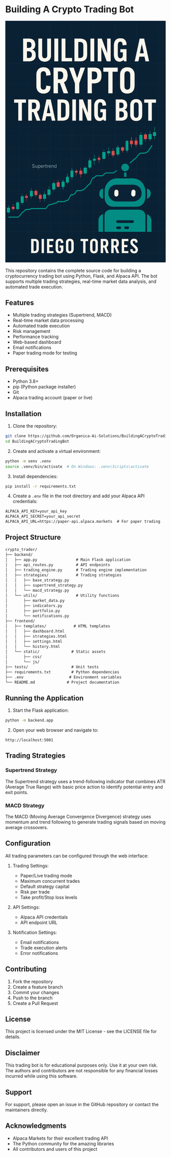 # Building A Crypto Trading Bot

![Book Cover](book/images/portada.png)

This repository contains the complete source code for building a cryptocurrency trading bot using Python, Flask, and Alpaca API. The bot supports multiple trading strategies, real-time market data analysis, and automated trade execution.

## Features

- Multiple trading strategies (Supertrend, MACD)
- Real-time market data processing
- Automated trade execution
- Risk management
- Performance tracking
- Web-based dashboard
- Email notifications
- Paper trading mode for testing

## Prerequisites

- Python 3.8+
- pip (Python package installer)
- Git
- Alpaca trading account (paper or live)

## Installation

1. Clone the repository:
```bash
git clone https://github.com/Organica-Ai-Solutions/BuildingACryptoTradingBot.git
cd BuildingACryptoTradingBot
```

2. Create and activate a virtual environment:
```bash
python -m venv .venv
source .venv/bin/activate  # On Windows: .venv\Scripts\activate
```

3. Install dependencies:
```bash
pip install -r requirements.txt
```

4. Create a `.env` file in the root directory and add your Alpaca API credentials:
```
ALPACA_API_KEY=your_api_key
ALPACA_API_SECRET=your_api_secret
ALPACA_API_URL=https://paper-api.alpaca.markets  # For paper trading
```

## Project Structure

```
crypto_trader/
├── backend/
│   ├── app.py                 # Main Flask application
│   ├── api_routes.py          # API endpoints
│   ├── trading_engine.py      # Trading engine implementation
│   ├── strategies/            # Trading strategies
│   │   ├── base_strategy.py
│   │   ├── supertrend_strategy.py
│   │   └── macd_strategy.py
│   └── utils/                 # Utility functions
│       ├── market_data.py
│       ├── indicators.py
│       ├── portfolio.py
│       └── notifications.py
├── frontend/
│   ├── templates/            # HTML templates
│   │   ├── dashboard.html
│   │   ├── strategies.html
│   │   ├── settings.html
│   │   └── history.html
│   └── static/              # Static assets
│       ├── css/
│       └── js/
├── tests/                   # Unit tests
├── requirements.txt         # Python dependencies
├── .env                    # Environment variables
└── README.md              # Project documentation
```

## Running the Application

1. Start the Flask application:
```bash
python -m backend.app
```

2. Open your web browser and navigate to:
```
http://localhost:5001
```

## Trading Strategies

### Supertrend Strategy
The Supertrend strategy uses a trend-following indicator that combines ATR (Average True Range) with basic price action to identify potential entry and exit points.

### MACD Strategy
The MACD (Moving Average Convergence Divergence) strategy uses momentum and trend following to generate trading signals based on moving average crossovers.

## Configuration

All trading parameters can be configured through the web interface:

1. Trading Settings:
   - Paper/Live trading mode
   - Maximum concurrent trades
   - Default strategy capital
   - Risk per trade
   - Take profit/Stop loss levels

2. API Settings:
   - Alpaca API credentials
   - API endpoint URL

3. Notification Settings:
   - Email notifications
   - Trade execution alerts
   - Error notifications

## Contributing

1. Fork the repository
2. Create a feature branch
3. Commit your changes
4. Push to the branch
5. Create a Pull Request

## License

This project is licensed under the MIT License - see the LICENSE file for details.

## Disclaimer

This trading bot is for educational purposes only. Use it at your own risk. The authors and contributors are not responsible for any financial losses incurred while using this software.

## Support

For support, please open an issue in the GitHub repository or contact the maintainers directly.

## Acknowledgments

- Alpaca Markets for their excellent trading API
- The Python community for the amazing libraries
- All contributors and users of this project 